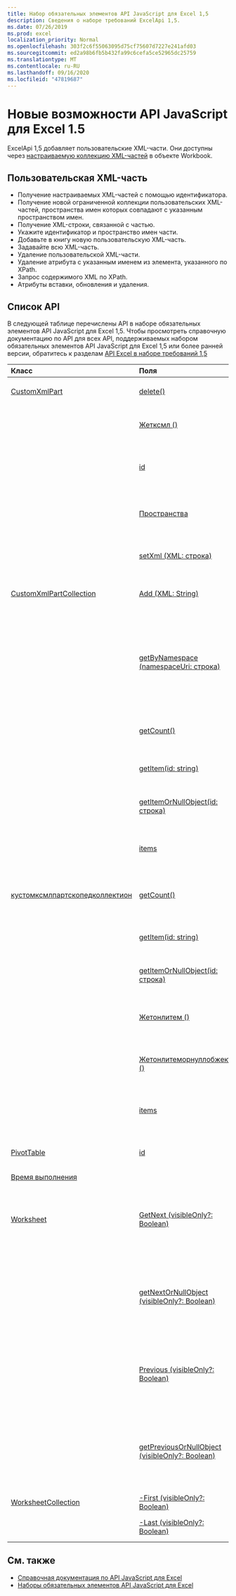 ```yaml
---
title: Набор обязательных элементов API JavaScript для Excel 1,5
description: Сведения о наборе требований ExcelApi 1,5.
ms.date: 07/26/2019
ms.prod: excel
localization_priority: Normal
ms.openlocfilehash: 303f2c6f55063095d75cf75607d7227e241afd03
ms.sourcegitcommit: ed2a98b6fb5b432fa99c6cefa5ce52965dc25759
ms.translationtype: MT
ms.contentlocale: ru-RU
ms.lasthandoff: 09/16/2020
ms.locfileid: "47819687"
---
```

# <a name="whats-new-in-excel-javascript-api-15"></a>Новые возможности API JavaScript для Excel 1.5

ExcelApi 1,5 добавляет пользовательские XML-части. Они доступны через [настраиваемую коллекцию XML-частей](/javascript/api/excel/excel.workbook#customxmlparts) в объекте Workbook.

## <a name="custom-xml-part"></a>Пользовательская XML-часть

* Получение настраиваемых XML-частей с помощью идентификатора.
* Получение новой ограниченной коллекции пользовательских XML-частей, пространства имен которых совпадают с указанным пространством имен.
* Получение XML-строки, связанной с частью.
* Укажите идентификатор и пространство имен части.
* Добавьте в книгу новую пользовательскую XML-часть.
* Задавайте всю XML-часть.
* Удаление пользовательской XML-части.
* Удаление атрибута с указанным именем из элемента, указанного по XPath.
* Запрос содержимого XML по XPath.
* Атрибуты вставки, обновления и удаления.

## <a name="api-list"></a>Список API

В следующей таблице перечислены API в наборе обязательных элементов API JavaScript для Excel 1,5. Чтобы просмотреть справочную документацию по API для всех API, поддерживаемых набором обязательных элементов API JavaScript для Excel 1,5 или более ранней версии, обратитесь к разделам [API Excel в наборе требований 1,5](/javascript/api/excel?view=excel-js-1.5&preserve-view=true)

| Класс | Поля | Описание |
|:---|:---|:---|
|[CustomXmlPart](/javascript/api/excel/excel.customxmlpart)|[delete()](/javascript/api/excel/excel.customxmlpart#delete--)|Удаляет пользовательскую XML-часть.|
||[Жетксмл ()](/javascript/api/excel/excel.customxmlpart#getxml--)|Получает полное содержимое пользовательской XML-части.|
||[id](/javascript/api/excel/excel.customxmlpart#id)|ИДЕНТИФИКАТОР пользовательской XML-части. Только для чтения.|
||[Пространства](/javascript/api/excel/excel.customxmlpart#namespaceuri)|URI пространства имен настраиваемой части XML. Только для чтения.|
||[setXml (XML: строка)](/javascript/api/excel/excel.customxmlpart#setxml-xml-)|Задает полное содержимое пользовательской XML-части.|
|[CustomXmlPartCollection](/javascript/api/excel/excel.customxmlpartcollection)|[Add (XML: String)](/javascript/api/excel/excel.customxmlpartcollection#add-xml-)|Добавляет новую пользовательскую XML-часть в книгу.|
||[getByNamespace (namespaceUri: строка)](/javascript/api/excel/excel.customxmlpartcollection#getbynamespace-namespaceuri-)|Получает новую ограниченную коллекцию пользовательских XML-частей, пространства имен которых совпадают с указанным пространством имен.|
||[getCount()](/javascript/api/excel/excel.customxmlpartcollection#getcount--)|Получает количество частей CustomXml в коллекции.|
||[getItem(id: string)](/javascript/api/excel/excel.customxmlpartcollection#getitem-id-)|Получает пользовательскую XML-часть по идентификатору.|
||[getItemOrNullObject(id: строка)](/javascript/api/excel/excel.customxmlpartcollection#getitemornullobject-id-)|Получает пользовательскую XML-часть по идентификатору.|
||[items](/javascript/api/excel/excel.customxmlpartcollection#items)|Получает загруженные дочерние элементы в этой коллекции.|
|[кустомксмлпартскопедколлектион](/javascript/api/excel/excel.customxmlpartscopedcollection)|[getCount()](/javascript/api/excel/excel.customxmlpartscopedcollection#getcount--)|Получает количество частей CustomXML в этой коллекции.|
||[getItem(id: string)](/javascript/api/excel/excel.customxmlpartscopedcollection#getitem-id-)|Получает пользовательскую XML-часть по идентификатору.|
||[getItemOrNullObject(id: строка)](/javascript/api/excel/excel.customxmlpartscopedcollection#getitemornullobject-id-)|Получает пользовательскую XML-часть по идентификатору.|
||[Жетонлитем ()](/javascript/api/excel/excel.customxmlpartscopedcollection#getonlyitem--)|Если коллекция содержит ровно один элемент, этот метод возвращает его.|
||[Жетонлитеморнуллобжект ()](/javascript/api/excel/excel.customxmlpartscopedcollection#getonlyitemornullobject--)|Если коллекция содержит ровно один элемент, этот метод возвращает его.|
||[items](/javascript/api/excel/excel.customxmlpartscopedcollection#items)|Получает загруженные дочерние элементы в этой коллекции.|
|[PivotTable](/javascript/api/excel/excel.pivottable)|[id](/javascript/api/excel/excel.pivottable#id)|Идентификатор сводной таблицы. Только для чтения.|
|[Время выполнения](/javascript/api/excel/excel.runtime)||[Workbook](/javascript/api/excel/excel.workbook)|[customXmlParts](/javascript/api/excel/excel.workbook#customxmlparts)|Представляет коллекцию настраиваемых XML-частей, которые содержит эта книга. Только для чтения.|
|[Worksheet](/javascript/api/excel/excel.worksheet)|[GetNext (visibleOnly?: Boolean)](/javascript/api/excel/excel.worksheet#getnext-visibleonly-)|Получает лист, следующий по отношению к элементу. При отсутствии листов, указанных ниже, этот метод вызовет ошибку.|
||[getNextOrNullObject (visibleOnly?: Boolean)](/javascript/api/excel/excel.worksheet#getnextornullobject-visibleonly-)|Получает лист, следующий по отношению к элементу. Если после этого листа нет ни одного листа, этот метод возвратит нулевой объект.|
||[Previous (visibleOnly?: Boolean)](/javascript/api/excel/excel.worksheet#getprevious-visibleonly-)|Получает лист, который предшествует этому. Если нет предыдущих листов, этот метод выдаст ошибку.|
||[getPreviousOrNullObject (visibleOnly?: Boolean)](/javascript/api/excel/excel.worksheet#getpreviousornullobject-visibleonly-)|Получает лист, который предшествует этому. Если нет предыдущих листов, этот метод возвратит значение NULL обжет.|
|[WorksheetCollection](/javascript/api/excel/excel.worksheetcollection)|[-First (visibleOnly?: Boolean)](/javascript/api/excel/excel.worksheetcollection#getfirst-visibleonly-)|Получает первый лист в коллекции.|
||[-Last (visibleOnly?: Boolean)](/javascript/api/excel/excel.worksheetcollection#getlast-visibleonly-)|Получает последний лист в коллекции.|

## <a name="see-also"></a>См. также

- [Справочная документация по API JavaScript для Excel](/javascript/api/excel?view=excel-js-1.5&preserve-view=true)
- [Наборы обязательных элементов API JavaScript для Excel](excel-api-requirement-sets.md)

